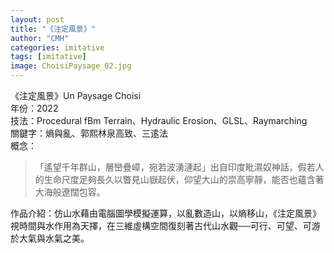 ```yaml
---
layout: post
title: "《注定風景》"
author: "CMH"
categories: imitative
tags: [imitative]
image: ChoisiPaysage_02.jpg
---
```


《注定風景》Un Paysage Choisi  
年份：2022  
技法：Procedural fBm Terrain、Hydraulic Erosion、GLSL、Raymarching  
關鍵字：熵與亂、郭熙林泉高致、三逺法  
概念：  
>「遙望千年群山，層巒疊嶂，宛若波湧漣起」出自印度毗濕奴神話，假若人的生命尺度足夠長久以瞥見山嶽起伏，仰望大山的崇高寧靜，能否也蘊含著大海般遼闊包容。  

作品介紹：仿山水藉由電腦圖學模擬運算，以亂數造山，以熵移山，《注定風景》視時間與水作用為天擇，在三維虛構空間復刻著古代山水觀──可行、可望、可游於大氣與水氣之美。
